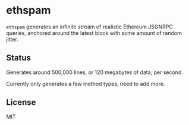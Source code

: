 # ethspam

`ethspam` generates an infinite stream of realistic Ethereum JSONRPC queries,
anchored around the latest block with some amount of random jitter.

## Status

Generates around 500,000 lines, or 120 megabytes of data, per second.

Currently only generates a few method types, need to add more.

## License

MIT
